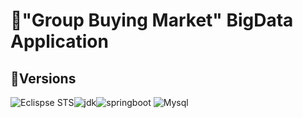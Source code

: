 # 🛒"**Group Buying Market**" BigData Application 

## 📜Versions

![Eclispse STS](<https://img.shields.io/badge/eclipse%20STS-3.9.11-green?logo=Eclipse IDE>)![jdk](<https://img.shields.io/badge/Jdk-8u251-yellowgreen?logo=java>)![springboot](<https://img.shields.io/badge/SpringBoot-2.2.7-red?logo=spring>)
![Mysql](<https://img.shields.io/badge/MySql-8.0.19-orange?logo=MySql>)

